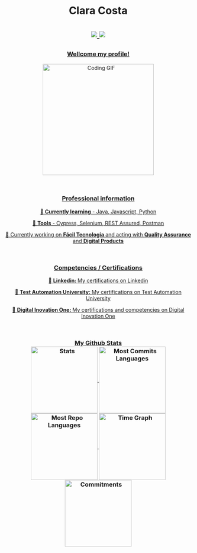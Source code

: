 <br>

<h1 align="center">
 Clara Costa 

<p align="center">
 <a href="https://www.linkedin.com/in/claracostadev/"> <a href="mailto:claracostarc@gmail.com">
<img src="https://img.shields.io/badge/Gmail-D14836?style=for-the-badge&logo=gmail&logoColor=white" target="blank"> 
<a href="https://www.linkedin.com/in/claracostadev/"> 
<img src="https://img.shields.io/badge/LinkedIn-0077B5?style=for-the-badge&logo=linkedin&logoColor=white"> 
</p> </h1>


 

 <h3 align="center">Wellcome my profile!</h3>
 
<p align="center">
  <img alt="Coding GIF" width="300" height="auto" src=""/>
</p>
<br>


<h3 align="center">Professional information</h3>
<p align="center"> 📖 <b>Currently learning</b> - Java, Javascript, Python</p>
<p align="center"> 🔨 <b>Tools</b> - Cypress, Selenium, REST Assured, Postman</p>
<p align="center"> 💼 Currently working on <b>Fácil Tecnologia</b> and acting with <b>Quality Assurance</b> and <b>Digital Products</b></p>
<br>

<h3 align="center">Competencies / Certifications</h3>
<p align="center"> 🚀 <b>Linkedin: </b> <a href="https://www.linkedin.com/in/claracostadev/details/certifications/">My certifications on Linkedin</p>
 <p align="center"> 🚀 <b>Test Automation University: </b> <a href="https://testautomationu.applitools.com/certificate/?id=7cfe186d">My certifications on Test Automation University</p>
 <p align="center"> 🚀 <b>Digital Inovation One: </b> <a href="https://www.dio.me/users/claracostarc">My certifications and competencies on Digital Inovation One</p>
  
 <a href="https://www.linkedin.com/in/claracostadev/">
<br>

<h3 align="center"</h3>My Github Stats
<div align="center">
  <img align="center" src="http://github-profile-summary-cards.vercel.app/api/cards/stats?username=ClaraCosta&theme=tokyonight" height="180em" alt="Stats"/>
  <img align="center" src="http://github-profile-summary-cards.vercel.app/api/cards/most-commit-language?username=ClaraCosta&theme=tokyonight&exclude=html,CSS,Jupyter%20Notebook" height="180em" alt="Most Commits Languages"/>
  <img align="center" src="http://github-profile-summary-cards.vercel.app/api/cards/repos-per-language?username=ClaraCosta&theme=tokyonight&exclude=html,CSS,Jupyter%20Notebook" height="180em" alt="Most Repo Languages"/>
  <img align="center" src="http://github-profile-summary-cards.vercel.app/api/cards/productive-time?username=ClaraCosta&theme=tokyonight&utcOffset=5.30" height="180em" alt="Time Graph"/>
  <img align="center" src="http://github-profile-summary-cards.vercel.app/api/cards/profile-details?username=ClaraCosta&theme=tokyonight" height="180em" alt="Commitments"/>
</div>
 


